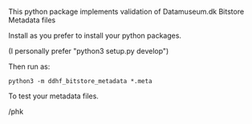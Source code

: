 This python package implements validation of Datamuseum.dk Bitstore Metadata files

Install as you prefer to install your python packages.

(I personally prefer "python3 setup.py develop")

Then run as:

	python3 -m ddhf_bitstore_metadata *.meta

To test your metadata files.

/phk
